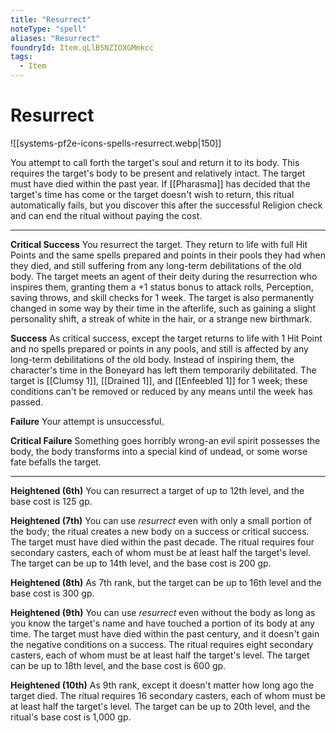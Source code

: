 ```yaml
---
title: "Resurrect"
noteType: "spell"
aliases: "Resurrect"
foundryId: Item.qLlB5NZIOXGMmkcc
tags:
  - Item
---
```


# Resurrect
![[systems-pf2e-icons-spells-resurrect.webp|150]]

You attempt to call forth the target's soul and return it to its body. This requires the target's body to be present and relatively intact. The target must have died within the past year. If [[Pharasma]] has decided that the target's time has come or the target doesn't wish to return, this ritual automatically fails, but you discover this after the successful Religion check and can end the ritual without paying the cost.

* * *

**Critical Success** You resurrect the target. They return to life with full Hit Points and the same spells prepared and points in their pools they had when they died, and still suffering from any long-term debilitations of the old body. The target meets an agent of their deity during the resurrection who inspires them, granting them a +1 status bonus to attack rolls, Perception, saving throws, and skill checks for 1 week. The target is also permanently changed in some way by their time in the afterlife, such as gaining a slight personality shift, a streak of white in the hair, or a strange new birthmark.

**Success** As critical success, except the target returns to life with 1 Hit Point and no spells prepared or points in any pools, and still is affected by any long-term debilitations of the old body. Instead of inspiring them, the character's time in the Boneyard has left them temporarily debilitated. The target is [[Clumsy 1]], [[Drained 1]], and [[Enfeebled 1]] for 1 week; these conditions can't be removed or reduced by any means until the week has passed.

**Failure** Your attempt is unsuccessful.

**Critical Failure** Something goes horribly wrong-an evil spirit possesses the body, the body transforms into a special kind of undead, or some worse fate befalls the target.

* * *

**Heightened (6th)** You can resurrect a target of up to 12th level, and the base cost is 125 gp.

**Heightened (7th)** You can use _resurrect_ even with only a small portion of the body; the ritual creates a new body on a success or critical success. The target must have died within the past decade. The ritual requires four secondary casters, each of whom must be at least half the target's level. The target can be up to 14th level, and the base cost is 200 gp.

**Heightened (8th)** As 7th rank, but the target can be up to 16th level and the base cost is 300 gp.

**Heightened (9th)** You can use _resurrect_ even without the body as long as you know the target's name and have touched a portion of its body at any time. The target must have died within the past century, and it doesn't gain the negative conditions on a success. The ritual requires eight secondary casters, each of whom must be at least half the target's level. The target can be up to 18th level, and the base cost is 600 gp.

**Heightened (10th)** As 9th rank, except it doesn't matter how long ago the target died. The ritual requires 16 secondary casters, each of whom must be at least half the target's level. The target can be up to 20th level, and the ritual's base cost is 1,000 gp.

